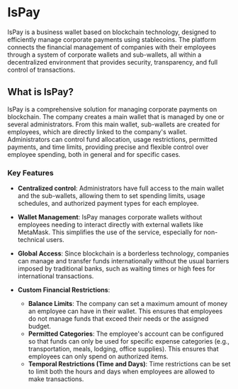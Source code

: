 

# IsPay

IsPay is a business wallet based on blockchain technology, designed to efficiently manage corporate payments using stablecoins. The platform connects the financial management of companies with their employees through a system of corporate wallets and sub-wallets, all within a decentralized environment that provides security, transparency, and full control of transactions.

## What is IsPay?
IsPay is a comprehensive solution for managing corporate payments on blockchain. The company creates a main wallet that is managed by one or several administrators. From this main wallet, sub-wallets are created for employees, which are directly linked to the company's wallet. Administrators can control fund allocation, usage restrictions, permitted payments, and time limits, providing precise and flexible control over employee spending, both in general and for specific cases.

### Key Features

- **Centralized control**: Administrators have full access to the main wallet and the sub-wallets, allowing them to set spending limits, usage schedules, and authorized payment types for each employee.
- **Wallet Management**: IsPay manages corporate wallets without employees needing to interact directly with external wallets like MetaMask. This simplifies the use of the service, especially for non-technical users.

- **Global Access**: Since blockchain is a borderless technology, companies can manage and transfer funds internationally without the usual barriers imposed by traditional banks, such as waiting times or high fees for international transactions.

- **Custom Financial Restrictions**: 
    - **Balance Limits**: The company can set a maximum amount of money an employee can have in their wallet. This ensures that employees do not manage funds that exceed their needs or the assigned budget.
    - **Permitted Categories**: The employee's account can be configured so that funds can only be used for specific expense categories (e.g., transportation, meals, lodging, office supplies). This ensures that employees can only spend on authorized items.
    - **Temporal Restrictions (Time and Days)**: Time restrictions can be set to limit both the hours and days when employees are allowed to make transactions.